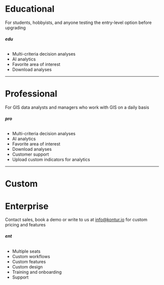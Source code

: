 # Educational

For students, hobbyists, and anyone testing the entry-level option before upgrading

###### **edu**

- Multi-criteria decision analyses
- AI analytics
- Favorite area of interest
- Download analyses

---

# Professional

For GIS data analysts and managers who work with GIS on a daily basis

###### **pro**

- Multi-criteria decision analyses
- AI analytics
- Favorite area of interest
- Download analyses
- Customer support
- Upload custom indicators for analytics

---

# Custom

# Enterprise

Contact sales, book a demo or write to us at <info@kontur.io> for custom pricing and features

###### **ent**

- Multiple seats
- Custom workflows
- Custom features
- Custom design
- Training and onboarding
- Support

